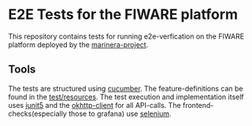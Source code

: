 # E2E Tests for the FIWARE platform

This repository contains tests for running e2e-verfication on the FIWARE platform deployed by the [marinera-project](https://github.com/FIWARE-Ops/marinera).

## Tools

The tests are structured using [cucumber](https://cucumber.io/). The feature-definitions can be found in the [test/resources](./src/test/resources/testDefinition/verfiy_data_in_grafana.feature).
The test execution and implementation itself uses [junit5](https://junit.org/junit5/docs/current/user-guide/) and the [okhttp-client](https://square.github.io/okhttp/) for all API-calls. 
The frontend-checks(especially those to grafana) use [selenium](https://www.selenium.dev/). 
